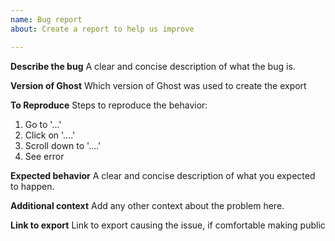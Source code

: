 ```yaml
---
name: Bug report
about: Create a report to help us improve

---
```


**Describe the bug**
A clear and concise description of what the bug is.

**Version of Ghost**
Which version of Ghost was used to create the export

**To Reproduce**
Steps to reproduce the behavior:
1. Go to '...'
2. Click on '....'
3. Scroll down to '....'
4. See error

**Expected behavior**
A clear and concise description of what you expected to happen.

**Additional context**
Add any other context about the problem here.

**Link to export**
Link to export causing the issue, if comfortable making public
